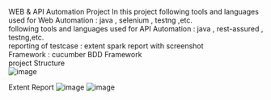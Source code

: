 WEB & API Automation Project 
In this project following tools and languages used for Web Automation : java , selenium , testng ,etc.                                                            
following tools and languages used for API Automation : java , rest-assured , testng,etc.                                                                                
reporting of testcase : extent spark report with screenshot                                                                                            
Framework : cucumber BDD Framework                                                                                                                 
project Structure                                                                                                   
![image](https://github.com/AnandBotkule/Automation-of-WEB-API/assets/86118433/8b7db5d1-e034-40e8-8a71-1b2c6a6bfd71)                                         

Extent Report
![image](https://github.com/AnandBotkule/Automation-of-WEB-API/assets/86118433/c337c810-e5c6-418e-995a-11d0633af7fc)
![image](https://github.com/AnandBotkule/Automation-of-WEB-API/assets/86118433/c005b982-6b93-4103-a695-9238466a387f)

